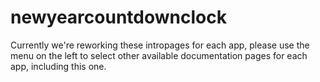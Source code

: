 # newyearcountdownclock

Currently we're reworking these intropages for each app, please use the menu on the left to select other available documentation pages for each app, including this one.
